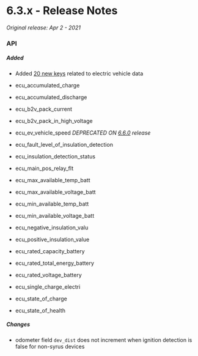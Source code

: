 # 6.3.x - Release Notes
*Original release: Apr 2 - 2021*

### API

##### Added

* Added [20 new keys](https://docs.pegasusgateway.com/#master-fields-list) related to electric vehicle data

* ecu_accumulated_charge
* ecu_accumulated_discharge
* ecu_b2v_pack_current
* ecu_b2v_pack_in_high_voltage
* ecu_ev_vehicle_speed *DEPRECATED ON [6.6.0](https://github.com/dctdevelop/pegasus/blob/master/releases/6.6.0.release.md) release*
* ecu_fault_level_of_insulation_detection
* ecu_insulation_detection_status
* ecu_main_pos_relay_flt
* ecu_max_available_temp_batt
* ecu_max_available_voltage_batt
* ecu_min_available_temp_batt
* ecu_min_available_voltage_batt
* ecu_negative_insulation_valu
* ecu_positive_insulation_value
* ecu_rated_capacity_battery
* ecu_rated_total_energy_battery
* ecu_rated_voltage_battery
* ecu_single_charge_electri
* ecu_state_of_charge
* ecu_state_of_health

##### Changes

- odometer field `dev_dist` does not increment when ignition detection is false for non-syrus devices
